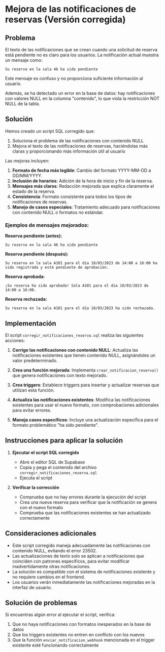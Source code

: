 # Mejora de las notificaciones de reservas (Versión corregida)

## Problema

El texto de las notificaciones que se crean cuando una solicitud de reserva está pendiente no es claro para los usuarios. La notificación actual muestra un mensaje como:

```
Su reserva en la sala 46 ha sido pendiente
```

Este mensaje es confuso y no proporciona suficiente información al usuario.

Además, se ha detectado un error en la base de datos: hay notificaciones con valores NULL en la columna "contenido", lo que viola la restricción NOT NULL de la tabla.

## Solución

Hemos creado un script SQL corregido que:

1. Soluciona el problema de las notificaciones con contenido NULL
2. Mejora el texto de las notificaciones de reservas, haciéndolas más claras y proporcionando más información útil al usuario

Las mejoras incluyen:

1. **Formato de fecha más legible**: Cambio del formato YYYY-MM-DD a DD/MM/YYYY.
2. **Inclusión de horarios**: Adición de la hora de inicio y fin de la reserva.
3. **Mensajes más claros**: Redacción mejorada que explica claramente el estado de la reserva.
4. **Consistencia**: Formato consistente para todos los tipos de notificaciones de reservas.
5. **Manejo de casos especiales**: Tratamiento adecuado para notificaciones con contenido NULL o formatos no estándar.

### Ejemplos de mensajes mejorados:

**Reserva pendiente (antes):**
```
Su reserva en la sala 46 ha sido pendiente
```

**Reserva pendiente (después):**
```
Su reserva en la sala A101 para el día 10/03/2023 de 14:00 a 16:00 ha sido registrada y está pendiente de aprobación.
```

**Reserva aprobada:**
```
¡Su reserva ha sido aprobada! Sala A101 para el día 10/03/2023 de 14:00 a 16:00.
```

**Reserva rechazada:**
```
Su reserva en la sala A101 para el día 10/03/2023 ha sido rechazada.
```

## Implementación

El script `corregir_notificaciones_reserva.sql` realiza las siguientes acciones:

1. **Corrige las notificaciones con contenido NULL**: Actualiza las notificaciones existentes que tienen contenido NULL, asignándoles un valor predeterminado.

2. **Crea una función mejorada**: Implementa `crear_notificacion_reserva()` que genera notificaciones con texto mejorado.

3. **Crea triggers**: Establece triggers para insertar y actualizar reservas que utilizan esta función.

4. **Actualiza las notificaciones existentes**: Modifica las notificaciones existentes para usar el nuevo formato, con comprobaciones adicionales para evitar errores.

5. **Maneja casos específicos**: Incluye una actualización específica para el formato problemático "ha sido pendiente".

## Instrucciones para aplicar la solución

1. **Ejecutar el script SQL corregido**
   - Abre el editor SQL de Supabase
   - Copia y pega el contenido del archivo `corregir_notificaciones_reserva.sql`
   - Ejecuta el script

2. **Verificar la corrección**
   - Comprueba que no hay errores durante la ejecución del script
   - Crea una nueva reserva para verificar que la notificación se genera con el nuevo formato
   - Comprueba que las notificaciones existentes se han actualizado correctamente

## Consideraciones adicionales

- Este script corregido maneja adecuadamente las notificaciones con contenido NULL, evitando el error 23502.
- Las actualizaciones de texto solo se aplican a notificaciones que coinciden con patrones específicos, para evitar modificar inadvertidamente otras notificaciones.
- La solución es compatible con el sistema de notificaciones existente y no requiere cambios en el frontend.
- Los usuarios verán inmediatamente las notificaciones mejoradas en la interfaz de usuario.

## Solución de problemas

Si encuentras algún error al ejecutar el script, verifica:

1. Que no haya notificaciones con formatos inesperados en la base de datos
2. Que los triggers existentes no entren en conflicto con los nuevos
3. Que la función `enviar_notificacion_webhook` mencionada en el trigger existente esté funcionando correctamente 